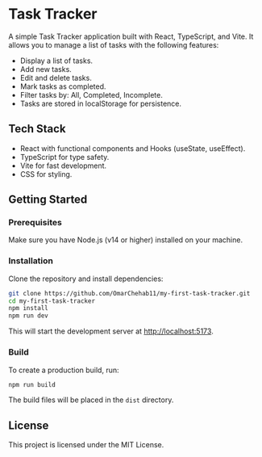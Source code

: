 # Task Tracker

A simple Task Tracker application built with React, TypeScript, and Vite. It allows you to manage a list of tasks with the following features:

- Display a list of tasks.
- Add new tasks.
- Edit and delete tasks.
- Mark tasks as completed.
- Filter tasks by: All, Completed, Incomplete.
- Tasks are stored in localStorage for persistence.

## Tech Stack

- React with functional components and Hooks (useState, useEffect).
- TypeScript for type safety.
- Vite for fast development.
- CSS for styling.

## Getting Started

### Prerequisites

Make sure you have Node.js (v14 or higher) installed on your machine.

### Installation

Clone the repository and install dependencies:

```bash
git clone https://github.com/OmarChehab11/my-first-task-tracker.git
cd my-first-task-tracker
npm install
npm run dev
```

This will start the development server at [http://localhost:5173](http://localhost:5173).

### Build

To create a production build, run:

```bash
npm run build
```

The build files will be placed in the `dist` directory.

## License

This project is licensed under the MIT License.
